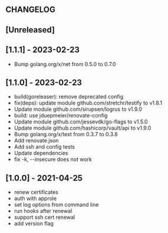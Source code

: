 ## CHANGELOG

## [Unreleased]

## [1.1.1] - 2023-02-23

* Bump golang.org/x/net from 0.5.0 to 0.7.0

## [1.1.0] - 2023-02-23

* build(goreleaser): remove deprecated config
* fix(deps): update module github.com/stretchr/testify to v1.8.1
* Update module github.com/sirupsen/logrus to v1.9.0
* build: use jduepmeier/renovate-config
* Update module github.com/jessevdk/go-flags to v1.5.0
* Update module github.com/hashicorp/vault/api to v1.9.0
* Bump golang.org/x/text from 0.3.7 to 0.3.8
* Add renovate.json
* Add ssh and config tests
* Update dependencies
* fix -k, --insecure does not work

## [1.0.0] - 2021-04-25

* renew certificates
* auth with approle
* set log options from command line
* run hooks after renewal
* support ssh cert renewal
* add version flag
